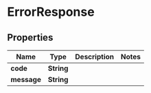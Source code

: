 # ErrorResponse

## Properties
Name | Type | Description | Notes
------------ | ------------- | ------------- | -------------
**code** | **String** |  | 
**message** | **String** |  | 
